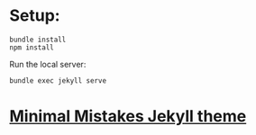 # Setup:
```
bundle install
npm install
```
Run the local server:
```
bundle exec jekyll serve
```

# [Minimal Mistakes Jekyll theme](https://mmistakes.github.io/minimal-mistakes/)
